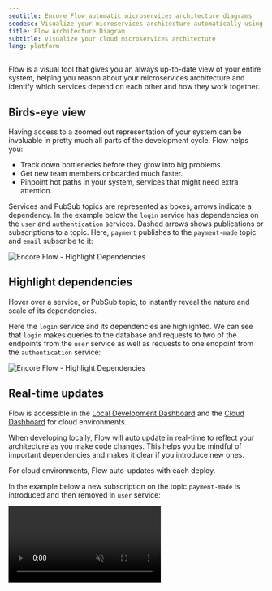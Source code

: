 ```yaml
---
seotitle: Encore Flow automatic microservices architecture diagrams
seodesc: Visualize your microservices architecture automatically using Encore Flow. Get real-time interactive architecture diagrams for your entire application.
title: Flow Architecture Diagram
subtitle: Visualize your cloud microservices architecture
lang: platform
---
```


Flow is a visual tool that gives you an always up-to-date view of your entire system, helping you reason about your
microservices architecture and identify which services depend on each other and how they work together.

## Birds-eye view

Having access to a zoomed out representation of your system can be invaluable in pretty much all parts of the
development cycle. Flow helps you:

* Track down bottlenecks before they grow into big problems.
* Get new team members onboarded much faster.
* Pinpoint hot paths in your system, services that might need extra attention.

Services and PubSub topics are represented as boxes, arrows indicate a dependency. In the example below
the `login` service has dependencies on the `user` and `authentication` services. Dashed arrows shows publications or
subscriptions to a topic. Here, `payment` publishes to the `payment-made` topic and `email` subscribe to it:

<img src="/assets/docs/flow-diagram.png" title="Encore Flow - Highlight Dependencies" />

## Highlight dependencies

Hover over a service, or PubSub topic, to instantly reveal the nature and scale of its dependencies.

Here the `login` service and its dependencies are highlighted. We can see that `login` makes queries to the
database and requests to two of the endpoints from the `user` service as well as requests to one endpoint from
the `authentication` service:

<img src="/assets/docs/flow-highlight.png" title="Encore Flow - Highlight Dependencies" />

## Real-time updates

Flow is accessible in the [Local Development Dashboard](/docs/ts/observability/dev-dash) and the [Cloud Dashboard](https://app.encore.dev) for cloud environments.

When developing locally, Flow will auto update in real-time to reflect your architecture as you
make code changes. This helps you be mindful of important dependencies and makes it clear if you introduce new ones.

For cloud environments, Flow auto-updates with each deploy.

In the example below a new subscription on the topic `payment-made` is introduced and then removed in `user` service:

<video autoPlay playsInline loop controls muted className="w-full h-full">
	<source src="/assets/docs/flow-auto-update.mp4" className="w-full h-full" type="video/mp4" />
</video>
